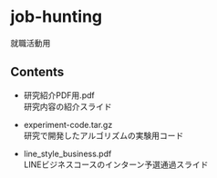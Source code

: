 # job-hunting
就職活動用

## Contents
+ 研究紹介PDF用.pdf  
研究内容の紹介スライド

+ experiment-code.tar.gz  
研究で開発したアルゴリズムの実験用コード

+ line_style_business.pdf  
LINEビジネスコースのインターン予選通過スライド
